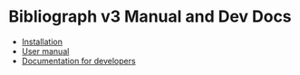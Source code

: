 # Bibliograph v3 Manual and Dev Docs

- [Installation](./installation.md)
- [User manual](user-manual/readme.md)
- [Documentation for developers](dev/readme.md)

